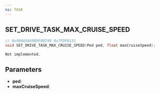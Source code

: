```yaml
---
ns: TASK
---
```

## SET_DRIVE_TASK_MAX_CRUISE_SPEED

```c
// 0x404A5AA9B9F0B746 0x7FDF6131
void SET_DRIVE_TASK_MAX_CRUISE_SPEED(Ped ped, float maxCruiseSpeed);
```

```
Not implemented.
```

## Parameters
* **ped**:
* **maxCruiseSpeed**:
